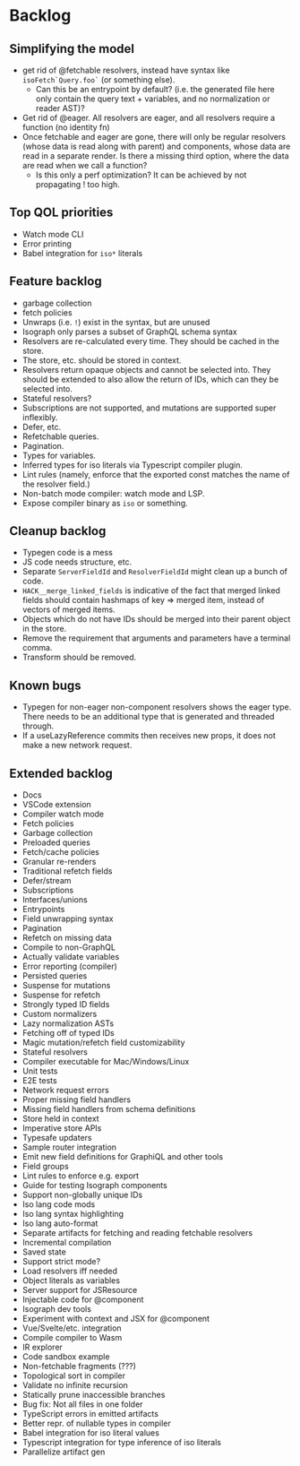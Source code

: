 # Backlog

## Simplifying the model

* get rid of @fetchable resolvers, instead have syntax like `` isoFetch`Query.foo` `` (or something else).
  * Can this be an entrypoint by default? (i.e. the generated file here only contain the query text + variables, and no normalization or reader AST)?
* Get rid of @eager. All resolvers are eager, and all resolvers require a function (no identity fn)
* Once fetchable and eager are gone, there will only be regular resolvers (whose data is read along with parent) and components, whose data are read in a separate render. Is there a missing third option, where the data are read when we call a function?
  * Is this only a perf optimization? It can be achieved by not propagating ! too high.

## Top QOL priorities

* Watch mode CLI
* Error printing
* Babel integration for `iso*` literals

## Feature backlog

- garbage collection
- fetch policies
- Unwraps (i.e. `!`) exist in the syntax, but are unused
- Isograph only parses a subset of GraphQL schema syntax
- Resolvers are re-calculated every time. They should be cached in the store.
- The store, etc. should be stored in context.
- Resolvers return opaque objects and cannot be selected into. They should be extended to also allow the return of IDs, which can they be selected into.
- Stateful resolvers?
- Subscriptions are not supported, and mutations are supported super inflexibly.
- Defer, etc.
- Refetchable queries.
- Pagination.
- Types for variables.
- Inferred types for iso literals via Typescript compiler plugin.
- Lint rules (namely, enforce that the exported const matches the name of the resolver field.)
- Non-batch mode compiler: watch mode and LSP.
- Expose compiler binary as `iso` or something.

## Cleanup backlog

- Typegen code is a mess
- JS code needs structure, etc.
- Separate `ServerFieldId` and `ResolverFieldId` might clean up a bunch of code.
- `HACK__merge_linked_fields` is indicative of the fact that merged linked fields should contain hashmaps of key => merged item, instead of vectors of merged items.
- Objects which do not have IDs should be merged into their parent object in the store.
- Remove the requirement that arguments and parameters have a terminal comma.
- Transform should be removed.

## Known bugs

- Typegen for non-eager non-component resolvers shows the eager type. There needs to be an additional type that is generated and threaded through.
- If a useLazyReference commits then receives new props, it does not make a new network request.

## Extended backlog

* Docs
* VSCode extension
* Compiler watch mode
* Fetch policies
* Garbage collection
* Preloaded queries
* Fetch/cache policies
* Granular re-renders
* Traditional refetch fields
* Defer/stream
* Subscriptions
* Interfaces/unions
* Entrypoints
* Field unwrapping syntax
* Pagination
* Refetch on missing data
* Compile to non-GraphQL
* Actually validate variables
* Error reporting (compiler)
* Persisted queries
* Suspense for mutations
* Suspense for refetch
* Strongly typed ID fields
* Custom normalizers
* Lazy normalization ASTs
* Fetching off of typed IDs
* Magic mutation/refetch field customizability
* Stateful resolvers
* Compiler executable for Mac/Windows/Linux
* Unit tests
* E2E tests
* Network request errors
* Proper missing field handlers
* Missing field handlers from schema definitions
* Store held in context
* Imperative store APIs
* Typesafe updaters
* Sample router integration
* Emit new field definitions for GraphiQL and other tools
* Field groups
* Lint rules to enforce e.g. export
* Guide for testing Isograph components
* Support non-globally unique IDs
* Iso lang code mods
* Iso lang syntax highlighting
* Iso lang auto-format
* Separate artifacts for fetching and reading fetchable resolvers
* Incremental compilation
* Saved state
* Support strict mode?
* Load resolvers iff needed
* Object literals as variables
* Server support for JSResource
* Injectable code for @component
* Isograph dev tools
* Experiment with context and JSX for @component
* Vue/Svelte/etc. integration
* Compile compiler to Wasm
* IR explorer
* Code sandbox example
* Non-fetchable fragments (???)
* Topological sort in compiler
* Validate no infinite recursion
* Statically prune inaccessible branches
* Bug fix: Not all files in one folder
* TypeScript errors in emitted artifacts
* Better repr. of nullable types in compiler
* Babel integration for iso literal values
* Typescript integration for type inference of iso literals
* Parallelize artifact gen